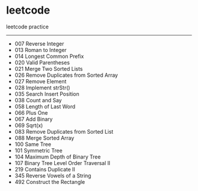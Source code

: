 # leetcode


leetcode practice

* * *

* 007 Reverse Integer
* 013 Roman to Integer
* 014 Longest Common Prefix
* 020 Valid Parentheses
* 021 Merge Two Sorted Lists
* 026 Remove Duplicates from Sorted Array
* 027 Remove Element
* 028 Implement strStr()
* 035 Search Insert Position
* 038 Count and Say
* 058 Length of Last Word
* 066 Plus One
* 067 Add Binary
* 069 Sqrt(x)
* 083 Remove Duplicates from Sorted List
* 088 Merge Sorted Array
* 100 Same Tree
* 101 Symmetric Tree
* 104 Maximum Depth of Binary Tree
* 107 Binary Tree Level Order Traversal II 
* 219 Contains Duplicate II
* 345 Reverse Vowels of a String
* 492 Construct the Rectangle

